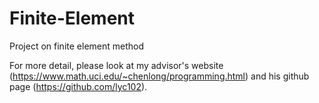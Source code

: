 # Finite-Element
Project on finite element method

For more detail, please look at my advisor's website (https://www.math.uci.edu/~chenlong/programming.html) and his github page (https://github.com/lyc102).
